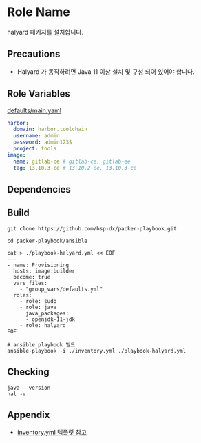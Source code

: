 Role Name
=========

halyard 패키지를 설치합니다.

Precautions
----------------
- Halyard 가 동작하려면 Java 11 이상 설치 및 구성 되어 있어야 합니다. 


Role Variables
--------------

[defaults/main.yaml](./defaults/main.yml)
```yaml
harbor:
  domain: harbor.toolchain
  username: admin
  password: admin123$
  project: tools
image:
  name: gitlab-ce # gitlab-ce, gitlab-ee 
  tag: 13.10.3-ce # 13.10.2-ee, 13.10.3-ce
```

Dependencies
------------


Build
----------------

```shell
git clone https://github.com/bsp-dx/packer-playbook.git

cd packer-playbook/ansible

cat > ./playbook-halyard.yml << EOF
---
- name: Provisioning
  hosts: image.builder
  become: true
  vars_files:
    - "group_vars/defaults.yml"
  roles:
    - role: sudo
    - role: java
      java_packages:
      - openjdk-11-jdk
    - role: halyard
EOF

# ansible playbook 빌드 
ansible-playbook -i ./inventory.yml ./playbook-halyard.yml
```

Checking
----------------
````shell
java --version
hal -v
````

Appendix
----------------
- [inventory.yml 템플릿 참고](../../../README.md#inventory-example)
